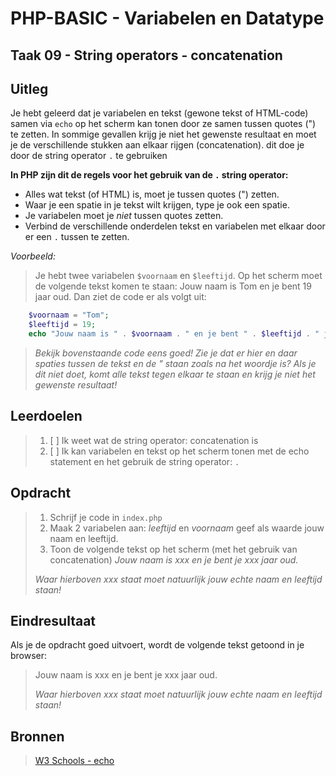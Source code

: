 # PHP-BASIC - Variabelen en Datatype

## Taak 09 - String operators - concatenation

## Uitleg

Je hebt geleerd dat je variabelen en tekst (gewone tekst of HTML-code) samen via `echo` op het scherm kan tonen door ze samen tussen quotes (") te zetten. In sommige gevallen krijg je niet het gewenste resultaat en moet je de verschillende stukken aan elkaar rijgen (concatenation). dit doe je door de string operator `.` te gebruiken

**In PHP zijn dit de regels voor het gebruik van de `.` string operator:**

- Alles wat tekst (of HTML) is, moet je tussen quotes (") zetten.
- Waar je een spatie in je tekst wilt krijgen, type je ook een spatie.
- Je variabelen moet je _niet_ tussen quotes zetten.
- Verbind de verschillende onderdelen tekst en variabelen met elkaar door er een `.` tussen te zetten.

_Voorbeeld:_

> Je hebt twee variabelen `$voornaam` en `$leeftijd`. Op het scherm moet de volgende tekst komen te staan: Jouw naam is Tom en je bent 19 jaar oud. Dan ziet de code er als volgt uit:

```php
    $voornaam = "Tom";
    $leeftijd = 19;
    echo "Jouw naam is " . $voornaam . " en je bent " . $leeftijd . " jaar oud.";
```

> _Bekijk bovenstaande code eens goed! Zie je dat er hier en daar spaties tussen de tekst en de " staan zoals na het woordje is? Als je dit niet doet, komt alle tekst tegen elkaar te staan en krijg je niet het gewenste resultaat!_

## Leerdoelen

> 1. [ ] Ik weet wat de string operator: concatenation is
> 2. [ ] Ik kan variabelen en tekst op het scherm tonen met de echo statement en het gebruik de string operator: `.`

## Opdracht

> 1. Schrijf je code in `index.php`
> 2. Maak 2 variabelen aan: _leeftijd_ en _voornaam_ geef als waarde jouw naam en leeftijd.
> 3. Toon de volgende tekst op het scherm (met het gebruik van concatenation) _Jouw naam is xxx en je bent je xxx jaar oud._
>
> _Waar hierboven xxx staat moet natuurlijk jouw echte naam en leeftijd staan!_

## Eindresultaat

Als je de opdracht goed uitvoert, wordt de volgende tekst getoond in je browser:

> Jouw naam is xxx en je bent je xxx jaar oud.
>
> _Waar hierboven xxx staat moet natuurlijk jouw echte naam en leeftijd staan!_

## Bronnen

> [W3 Schools - echo](https://www.w3schools.com/php/php_echo_print.asp)

<!--- ------------ DIT COMMENTAAR LATEN STAAN AUB ------------
------------------ ------------------------------ ------------
------------------ eagle ref:6352652
------------------ ------------------------------ ------------
------------------ DIT COMMENTAAR LATEN STAAN AUB -------- -->
